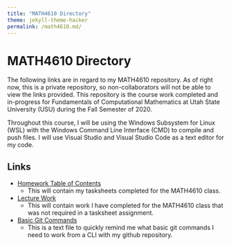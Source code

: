 ```yaml
---
title: "MATH4610 Directory"
theme: jekyll-theme-hacker
permalink: /math4610.md/
---
```


# MATH4610 Directory

The following links are in regard to my MATH4610 repository. As of right now, this is a private repository, so non-collaborators will not
be able to view the links provided. This repository is the course work completed and in-progress for Fundamentals of Computational Mathematics
at Utah State University (USU) during the Fall Semester of 2020.

Throughout this course, I will be using the Windows Subsystem for Linux (WSL) with the Windows Command Line Interface (CMD) to compile and
push files. I will use Visual Studio and Visual Studio Code as a text editor for my code.

## Links
* [Homework Table of Contents](https://github.com/jpoll962/math4610/blob/master/hw_toc/hw_toc.md)
  - This will contain my tasksheets completed for the MATH4610 class.
* [Lecture Work](https://github.com/jpoll962/math4610/blob/master/lecture_work/lecture_work.md)
  - This will contain work I have completed for the MATH4610 class that was not required in a tasksheet assignment.
* [Basic Git Commands](https://github.com/jpoll962/math4610/blob/master/How_To_Git.txt)
  - This is a text file to quickly remind me what basic git commands I need to work from a CLI with my github repository.
